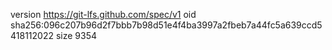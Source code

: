 version https://git-lfs.github.com/spec/v1
oid sha256:096c207b96d2f7bbb7b98d51e4f4ba3997a2fbeb7a44fc5a639ccd5418112022
size 9354
